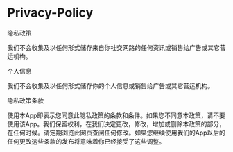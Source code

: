 # Privacy-Policy
隐私政策

我们不会收集及以任何形式储存来自你社交网路的任何资讯或销售给广告或其它营运机构。  

个人信息

我们不会收集及以任何形式储存你的个人信息或销售给广告或其它营运机构。  

隐私政策条款

使用本App即表示您同意此隐私政策的条款和条件。如果您不同意本政策，请不要使用该App。我们保留权利，在我们决定更改，修改，增加或删除本政策的部分，在任何时候。请定期浏览此网页查阅任何修改。如果您继续使用我们的App以后的任何更改这些条款的发布将意味着你已经接受了这些调整。
